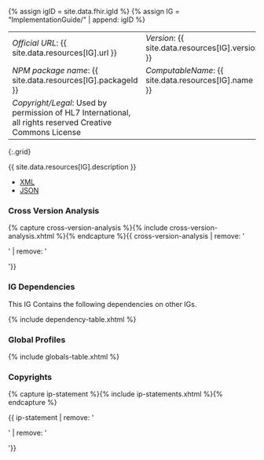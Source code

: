{% assign igID  = site.data.fhir.igId  %}
{% assign IG =  "ImplementationGuide/" | append: igID %}

|||
|---|---|
|*Official URL*: {{ site.data.resources[IG].url }}|*Version*: {{ site.data.resources[IG].version }}|
|*NPM package name*: {{ site.data.resources[IG].packageId }}|*ComputableName*: {{ site.data.resources[IG].name }}|
|*Copyright/Legal*: Used by permission of HL7 International, all rights reserved Creative Commons License|
{:.grid}

{{ site.data.resources[IG].description }}

- [XML](ImplementationGuide-{{igID}}.xml)
- [JSON](ImplementationGuide-{{igID}}.json)

### Cross Version Analysis

{% capture cross-version-analysis %}{% include cross-version-analysis.xhtml %}{% endcapture %}{{ cross-version-analysis | remove: '<p>' | remove: '</p>'}}

### IG Dependencies

This IG Contains the following dependencies on other IGs.

{% include dependency-table.xhtml %}

### Global Profiles

{% include globals-table.xhtml %}

### Copyrights

{% capture ip-statement %}{% include ip-statements.xhtml %}{% endcapture %}

{{ ip-statement | remove: '<p>' | remove: '</p>'}}